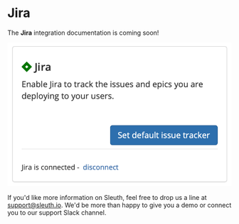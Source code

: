 # Jira

The **Jira** integration documentation is coming soon!

![](../../.gitbook/assets/jira-connect-success-default-tracker.png)

If you'd like more information on Sleuth, feel free to drop us a line at [support@sleuth.io](mailto:%20support@sleuth.io). We'd be more than happy to give you a demo or connect you to our support Slack channel.

